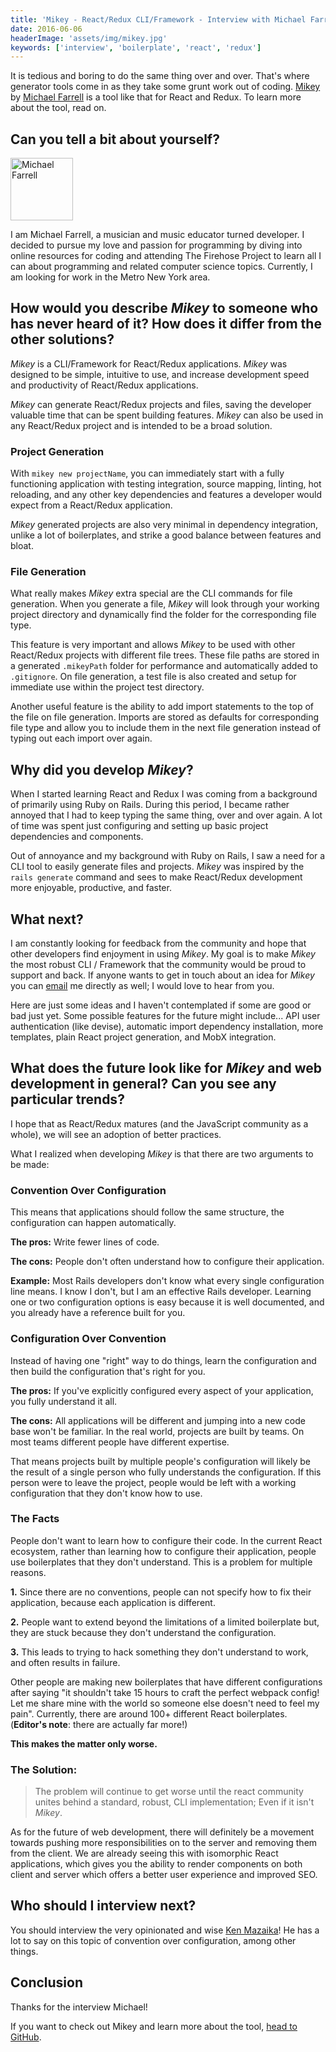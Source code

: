 ```yaml
---
title: 'Mikey - React/Redux CLI/Framework - Interview with Michael Farrell'
date: 2016-06-06
headerImage: 'assets/img/mikey.jpg'
keywords: ['interview', 'boilerplate', 'react', 'redux']
---
```


It is tedious and boring to do the same thing over and over. That's where generator tools come in as they take some grunt work out of coding. [Mikey](https://github.com/Mikeysax/mikey) by [Michael Farrell](https://twitter.com/FarrellJazz) is a tool like that for React and Redux. To learn more about the tool, read on.

## Can you tell a bit about yourself?

<p>
<span class="author">
  <img src="https://secure.gravatar.com/avatar/5549c6f94f271b3cedd522e6b9d930b1?s=200" alt="Michael Farrell" class='author' width='100' height='100' />
</span>

I am Michael Farrell, a musician and music educator turned developer. I decided to pursue my love and passion for programming by diving into online resources for coding and attending The Firehose Project to learn all I can about programming and related computer science topics. Currently, I am looking for work in the Metro New York area.
</p>

## How would you describe *Mikey* to someone who has never heard of it? How does it differ from the other solutions?

*Mikey* is a CLI/Framework for React/Redux applications. *Mikey* was designed to be simple, intuitive to use, and increase development speed and productivity of React/Redux applications.

*Mikey* can generate React/Redux projects and files, saving the developer valuable time that can be spent building features. *Mikey* can also be used in any React/Redux project and is intended to be a broad solution.

### Project Generation

With `mikey new projectName`, you can immediately start with a fully functioning application with testing integration, source mapping, linting, hot reloading, and any other key dependencies and features a developer would expect from a React/Redux application.

*Mikey* generated projects are also very minimal in dependency integration, unlike a lot of boilerplates, and strike a good balance between features and bloat.

### File Generation

What really makes *Mikey* extra special are the CLI commands for file generation. When you generate a file, *Mikey* will look through your working project directory and dynamically find the folder for the corresponding file type.

This feature is very important and allows *Mikey* to be used with other React/Redux projects with different file trees. These file paths are stored in a generated `.mikeyPath` folder for performance and automatically added to `.gitignore`. On file generation, a test file is also created and setup for immediate use within the project test directory.

Another useful feature is the ability to add import statements to the top of the file on file generation. Imports are stored as defaults for corresponding file type and allow you to include them in the next file generation instead of typing out each import over again.

## Why did you develop *Mikey*?

When I started learning React and Redux I was coming from a background of primarily using Ruby on Rails. During this period, I became rather annoyed that I had to keep typing the same thing, over and over again. A lot of time was spent just configuring and setting up basic project dependencies and components.

Out of annoyance and my background with Ruby on Rails, I saw a need for a CLI tool to easily generate files and projects. *Mikey* was inspired by the `rails generate` command and sees to make React/Redux development more enjoyable, productive, and faster.

## What next?

I am constantly looking for feedback from the community and hope that other developers find enjoyment in using *Mikey*. My goal is to make *Mikey* the most robust CLI / Framework that the community would be proud to support and back. If anyone wants to get in touch about an idea for *Mikey* you can [email](mailto:michaelfarrelldev@gmail.com) me directly as well; I would love to hear from you.

Here are just some ideas and I haven't contemplated if some are good or bad just yet. Some possible features for the future might include... API user authentication (like devise), automatic import dependency installation, more templates, plain React project generation, and MobX integration.

## What does the future look like for *Mikey* and web development in general? Can you see any particular trends?

I hope that as React/Redux matures (and the JavaScript community as a whole), we will see an adoption of better practices.

What I realized when developing *Mikey* is that there are two arguments to be made:

### Convention Over Configuration

This means that applications should follow the same structure, the configuration can happen automatically.

**The pros:** Write fewer lines of code.

**The cons:** People don't often understand how to configure their application.

**Example:** Most Rails developers don't know what every single configuration line means. I know I don't, but I am an effective Rails developer. Learning one or two configuration options is easy because it is well documented, and you already have a reference built for you.

### Configuration Over Convention

Instead of having one "right" way to do things, learn the configuration and then build the configuration that's right for you.

**The pros:** If you've explicitly configured every aspect of your application, you fully understand it all.

**The cons:** All applications will be different and jumping into a new code base won't be familiar. In the real world, projects are built by teams. On most teams different people have different expertise.

That means projects built by multiple people's configuration will likely be the result of a single person who fully understands the configuration. If this person were to leave the project, people would be left with a working configuration that they don't know how to use.

### The Facts

People don't want to learn how to configure their code. In the current React ecosystem, rather than learning how to configure their application, people use boilerplates that they don't understand. This is a problem for multiple reasons.

**1.** Since there are no conventions, people can not specify how to fix their application, because each application is different.

**2.** People want to extend beyond the limitations of a limited boilerplate but, they are stuck because they don't understand the configuration.

**3.** This leads to trying to hack something they don't understand to work, and often results in failure.

Other people are making new boilerplates that have different configurations after saying "it shouldn't take 15 hours to craft the perfect webpack config! Let me share mine with the world so someone else doesn't need to feel my pain". Currently, there are around 100+ different React boilerplates. (**Editor's note**: there are actually far more!)

**This makes the matter only worse.**

### The Solution:

> The problem will continue to get worse until the react community unites behind a standard, robust, CLI implementation; Even if it isn't *Mikey*.

As for the future of web development, there will definitely be a movement towards pushing more responsibilities on to the server and removing them from the client. We are already seeing this with isomorphic React applications, which gives you the ability to render components on both client and server which offers a better user experience and improved SEO.

## Who should I interview next?

You should interview the very opinionated and wise [Ken Mazaika](https://twitter.com/kenmazaika)! He has a lot to say on this topic of convention over configuration, among other things.

## Conclusion

Thanks for the interview Michael!

If you want to check out Mikey and learn more about the tool, [head to GitHub](https://github.com/Mikeysax/mikey).
